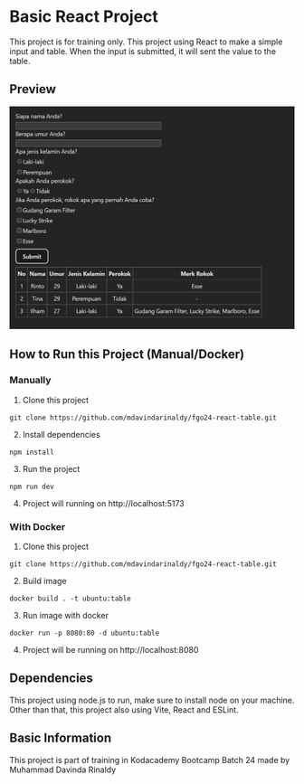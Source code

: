 # Basic React Project

This project is for training only. This project using React to make a simple input and table. When the input is submitted, it will sent the value to the table.

## Preview

![Preview](./preview.png)

## How to Run this Project (Manual/Docker)

### Manually
1. Clone this project
```
git clone https://github.com/mdavindarinaldy/fgo24-react-table.git
```
2. Install dependencies
```
npm install
``` 
3. Run the project
```
npm run dev
```
4. Project will running on http://localhost:5173


### With Docker
1. Clone this project
```
git clone https://github.com/mdavindarinaldy/fgo24-react-table.git
```
2. Build image
```
docker build . -t ubuntu:table
```
3. Run image with docker
```
docker run -p 8080:80 -d ubuntu:table
```
4. Project will be running on http://localhost:8080

## Dependencies
This project using node.js to run, make sure to install node on your machine. Other than that, this project also using Vite, React and ESLint.

## Basic Information
This project is part of training in Kodacademy Bootcamp Batch 24 made by Muhammad Davinda Rinaldy
